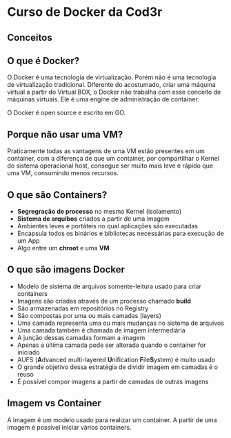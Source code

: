 # Curso de Docker da Cod3r

## Conceitos

## O que é Docker?

O Docker é uma tecnologia de virtualização. Porém não é uma tecnologia de virtualização tradicional. Diferente do acostumado, criar uma máquina virtual a partir do Virtual BOX, o Docker não trabalha com esse conceito de máquinas virtuais. Ele é uma engine de administração de container.

O Docker é open source e escrito em GO.

## Porque não usar uma VM?

Praticamente todas as vantagens de uma VM estão presentes em um container, com a diferença de que um container, por compartilhar o Kernel do sistema operacional host, consegue ser muito mais leve e rápido que uma VM, consumindo menos recursos.

## O que são Containers?

- **Segregração de processo** no mesmo Kernel (isolamento)
- **Sistema de arquibos** criados a partir de uma imagem
- Ambientes leves e portáteis no qual aplicações são executadas
- Encapsula todos os binários e bibliotecas necessárias para execução de um App
- Algo entre um **chroot** e uma **VM**

## O que são imagens Docker

- Modelo de sistema de arquivos somente-leitura usado para criar containers
- Imagens são criadas através de um processo chamado **build**
- São armazenadas em repositórios no Registry
- São compostas por uma ou mais camadas (layers)
- Uma camada representa uma ou mais mudanças no sistema de arquivos
- Uma camada também é chamada de imagem intermediária
- A junção dessas camadas formam a imagem
- Apenas a última camada pode ser alterada quando o container for iniciado
- AUFS (**A**dvanced multi-layered **U**nification **F**ile**S**ystem) é muito usado
- O grande objetivo dessa estratégia de dividir imagem em camadas é o reuso
- É possível compor imagens a partir de camadas de outras imagens

## Imagem vs Container

A imagem é um modelo usado para realizar um container. A partir de uma imagem é possível iniciar vários containers.
